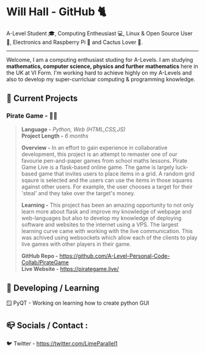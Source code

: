 # Will Hall - GitHub 🐈
A-Level Student 🎓, Computing Entheusiast 💻, Linux & Open Source User 🐧, Electronics and Raspberry Pi 🥧 and Cactus Lover 🌵.
***

Welcome, I am a computing enthusiast studing for A-Levels. I am studying **mathematics, computer science, physics and further mathematics** here in the UK at VI Form. I'm working hard to achieve highly on my A-Levels and also to develop my super-curricluar computing & programming knowledge.

## 🔭 Current Projects
### Pirate Game - 🏴‍☠️
> **Language -** _Python, Web (HTML,CSS,JS)_   
**Project Length -** _6 months_  
>
> **Overview -** In an effort to gain experience in collaborative development, this project is an attempt to remaster one of our favourie pen-and-paper games from school maths lessons. Pirate Game Live is a flask-based online game. The game is largely luck-based game that invites users to place items in a grid. A random grid sqaure is selected and the users can use the items in those squares against other users. For example, the user chooses a target for their 'steal' and they take over the target's money.  
>
> **Learning -** This project has been an amazing opportunity to not only learn more about flask and improve my knowledge of webpage and web-languages but also to develop my knowledge of deploying software and websites to the internet using a VPS. The largest learning curve came with working with the live communication. This was achived using websockets which allow each of the clients to play live games with other players in their game.  
>
> **GitHub Repo -** https://github.com/A-Level-Personal-Code-Collab/PirateGame  
**Live Website -** https://pirategame.live/

## 🌱 Developing / Learning
🪟 PyQT - Working on learning how to create python GUI

## 📪 Socials / Contact :
🐦 Twitter - https://twitter.com/LimeParallel1

<!--
**Lime-Parallelogram/Lime-Parallelogram** is a ✨ _special_ ✨ repository because its `README.md` (this file) appears on your GitHub profile.

Here are some ideas to get you started:

- 🔭 I’m currently working on ...
- 🌱 I’m currently learning ...
- 👯 I’m looking to collaborate on ...
- 🤔 I’m looking for help with ...
- 💬 Ask me about ...
- 📫 How to reach me: ...
- 😄 Pronouns: ...
- ⚡ Fun fact: ...
-->
